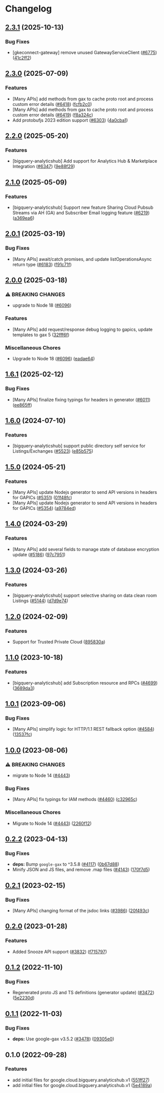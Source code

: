 # Changelog

## [2.3.1](https://github.com/googleapis/google-cloud-node/compare/bigquery-analyticshub-v2.3.0...bigquery-analyticshub-v2.3.1) (2025-10-13)


### Bug Fixes

* [gkeconnect-gateway] remove unused GatewayServiceClient ([#6775](https://github.com/googleapis/google-cloud-node/issues/6775)) ([41c2ff2](https://github.com/googleapis/google-cloud-node/commit/41c2ff2851b5fdadabf4f9bd3500167c34b32ff7))

## [2.3.0](https://github.com/googleapis/google-cloud-node/compare/bigquery-analyticshub-v2.2.0...bigquery-analyticshub-v2.3.0) (2025-07-09)


### Features

* [Many APIs] add methods from gax to cache proto root and process custom error details ([#6418](https://github.com/googleapis/google-cloud-node/issues/6418)) ([fcfb2c0](https://github.com/googleapis/google-cloud-node/commit/fcfb2c018539983a8ce32205a2ea9e99ef28e88a))
* [Many APIs] add methods from gax to cache proto root and process custom error details ([#6419](https://github.com/googleapis/google-cloud-node/issues/6419)) ([f8a324c](https://github.com/googleapis/google-cloud-node/commit/f8a324ca5c3bc0f730e4ed67d9407c44f2414936))
* Add protobufjs 2023 edition support ([#6303](https://github.com/googleapis/google-cloud-node/issues/6303)) ([4a0cba1](https://github.com/googleapis/google-cloud-node/commit/4a0cba1e41a9aeb9c15ad31487ef013c8277cfef))

## [2.2.0](https://github.com/googleapis/google-cloud-node/compare/bigquery-analyticshub-v2.1.0...bigquery-analyticshub-v2.2.0) (2025-05-20)


### Features

* [bigquery-analyticshub] Add support for Analytics Hub & Marketplace Integration ([#6347](https://github.com/googleapis/google-cloud-node/issues/6347)) ([9e88f29](https://github.com/googleapis/google-cloud-node/commit/9e88f290fd76cdb8a721a0c4ed9592e6f020cadc))

## [2.1.0](https://github.com/googleapis/google-cloud-node/compare/bigquery-analyticshub-v2.0.1...bigquery-analyticshub-v2.1.0) (2025-05-09)


### Features

* [bigquery-analyticshub] Support new feature Sharing Cloud Pubsub Streams via AH (GA) and Subscriber Email logging feature ([#6219](https://github.com/googleapis/google-cloud-node/issues/6219)) ([a369ea6](https://github.com/googleapis/google-cloud-node/commit/a369ea6db2a60caecd8d5f1e6a652834bacbd708))

## [2.0.1](https://github.com/googleapis/google-cloud-node/compare/bigquery-analyticshub-v2.0.0...bigquery-analyticshub-v2.0.1) (2025-03-19)


### Bug Fixes

* [Many APIs] await/catch promises, and update listOperationsAsync return type ([#6183](https://github.com/googleapis/google-cloud-node/issues/6183)) ([f91c71f](https://github.com/googleapis/google-cloud-node/commit/f91c71f71c7a08ac17a15b7bb2233cbc041ee69b))

## [2.0.0](https://github.com/googleapis/google-cloud-node/compare/bigquery-analyticshub-v1.6.1...bigquery-analyticshub-v2.0.0) (2025-03-18)


### ⚠ BREAKING CHANGES

* upgrade to Node 18 ([#6096](https://github.com/googleapis/google-cloud-node/issues/6096))

### Features

* [Many APIs] add request/response debug logging to gapics, update templates to gax 5  ([32fff6f](https://github.com/googleapis/google-cloud-node/commit/32fff6f5e36a33729591a9ba531cc5de07f046cc))


### Miscellaneous Chores

* Upgrade to Node 18 ([#6096](https://github.com/googleapis/google-cloud-node/issues/6096)) ([eadae64](https://github.com/googleapis/google-cloud-node/commit/eadae64d54e07aa2c65097ea52e65008d4e87436))

## [1.6.1](https://github.com/googleapis/google-cloud-node/compare/bigquery-analyticshub-v1.6.0...bigquery-analyticshub-v1.6.1) (2025-02-12)


### Bug Fixes

* [Many APIs] finalize fixing typings for headers in generator ([#6011](https://github.com/googleapis/google-cloud-node/issues/6011)) ([ee865ff](https://github.com/googleapis/google-cloud-node/commit/ee865ff34a696fbd657e4cfb6cc4be2f6651f77a))

## [1.6.0](https://github.com/googleapis/google-cloud-node/compare/bigquery-analyticshub-v1.5.0...bigquery-analyticshub-v1.6.0) (2024-07-10)


### Features

* [bigquery-analyticshub] support public directory self service for Listings/Exchanges ([#5523](https://github.com/googleapis/google-cloud-node/issues/5523)) ([e85b575](https://github.com/googleapis/google-cloud-node/commit/e85b5752ea97e102b8cd729d1e9b18aadfd8f045))

## [1.5.0](https://github.com/googleapis/google-cloud-node/compare/bigquery-analyticshub-v1.4.0...bigquery-analyticshub-v1.5.0) (2024-05-21)


### Features

* [Many APIs] update Nodejs generator to send API versions in headers for GAPICs ([#5351](https://github.com/googleapis/google-cloud-node/issues/5351)) ([01f48fc](https://github.com/googleapis/google-cloud-node/commit/01f48fce63ec4ddf801d59ee2b8c0db9f6fb8372))
* [Many APIs] update Nodejs generator to send API versions in headers for GAPICs ([#5354](https://github.com/googleapis/google-cloud-node/issues/5354)) ([a9784ed](https://github.com/googleapis/google-cloud-node/commit/a9784ed3db6ee96d171762308bbbcd57390b6866))

## [1.4.0](https://github.com/googleapis/google-cloud-node/compare/bigquery-analyticshub-v1.3.0...bigquery-analyticshub-v1.4.0) (2024-03-29)


### Features

* [Many APIs] add several fields to manage state of database encryption update ([#5186](https://github.com/googleapis/google-cloud-node/issues/5186)) ([97c7951](https://github.com/googleapis/google-cloud-node/commit/97c7951481ef70d8f49c3d218f7c22ce00df9174))

## [1.3.0](https://github.com/googleapis/google-cloud-node/compare/bigquery-analyticshub-v1.2.0...bigquery-analyticshub-v1.3.0) (2024-03-26)


### Features

* [bigquery-analyticshub] support selective sharing on data clean room Listings ([#5144](https://github.com/googleapis/google-cloud-node/issues/5144)) ([d7d9e74](https://github.com/googleapis/google-cloud-node/commit/d7d9e74ef00ed20aa80ee7c9a2726db115ea19df))

## [1.2.0](https://github.com/googleapis/google-cloud-node/compare/bigquery-analyticshub-v1.1.0...bigquery-analyticshub-v1.2.0) (2024-02-09)


### Features

* Support for Trusted Private Cloud ([895830a](https://github.com/googleapis/google-cloud-node/commit/895830a3ef91666c30a96a7f68bd4cd1f582d58d))

## [1.1.0](https://github.com/googleapis/google-cloud-node/compare/bigquery-analyticshub-v1.0.1...bigquery-analyticshub-v1.1.0) (2023-10-18)


### Features

* [bigquery-analyticshub] add Subscription resource and RPCs ([#4699](https://github.com/googleapis/google-cloud-node/issues/4699)) ([3689da3](https://github.com/googleapis/google-cloud-node/commit/3689da386f79a5cedff8aadc4aa0bf352d068ce2))

## [1.0.1](https://github.com/googleapis/google-cloud-node/compare/bigquery-analyticshub-v1.0.0...bigquery-analyticshub-v1.0.1) (2023-09-06)


### Bug Fixes

* [Many APIs] simplify logic for HTTP/1.1 REST fallback option ([#4584](https://github.com/googleapis/google-cloud-node/issues/4584)) ([13537fc](https://github.com/googleapis/google-cloud-node/commit/13537fcd6e3c552199d5057daf3b00c24033c908))

## [1.0.0](https://github.com/googleapis/google-cloud-node/compare/bigquery-analyticshub-v0.2.2...bigquery-analyticshub-v1.0.0) (2023-08-06)


### ⚠ BREAKING CHANGES

* migrate to Node 14 ([#4443](https://github.com/googleapis/google-cloud-node/issues/4443))

### Bug Fixes

* [Many APIs] fix typings for IAM methods ([#4460](https://github.com/googleapis/google-cloud-node/issues/4460)) ([c32965c](https://github.com/googleapis/google-cloud-node/commit/c32965c0c4a5975ba37371ecd819d9cffb080aa5))


### Miscellaneous Chores

* Migrate to Node 14 ([#4443](https://github.com/googleapis/google-cloud-node/issues/4443)) ([2260f12](https://github.com/googleapis/google-cloud-node/commit/2260f12543d171bda95345e53475f5f0fdc45770))

## [0.2.2](https://github.com/googleapis/google-cloud-node/compare/bigquery-analyticshub-v0.2.1...bigquery-analyticshub-v0.2.2) (2023-04-13)


### Bug Fixes

* **deps:** Bump `google-gax` to ^3.5.8 ([#4117](https://github.com/googleapis/google-cloud-node/issues/4117)) ([0b67d88](https://github.com/googleapis/google-cloud-node/commit/0b67d883963643ce1b4f6d2ccd3e8d37adf6e029))
* Minify JSON and JS files, and remove .map files ([#4143](https://github.com/googleapis/google-cloud-node/issues/4143)) ([170f7d5](https://github.com/googleapis/google-cloud-node/commit/170f7d57b8fd344d182a8e758867b8124722eebc))

## [0.2.1](https://github.com/googleapis/google-cloud-node/compare/bigquery-analyticshub-v0.2.0...bigquery-analyticshub-v0.2.1) (2023-02-15)


### Bug Fixes

* [Many APIs] changing format of the jsdoc links ([#3986](https://github.com/googleapis/google-cloud-node/issues/3986)) ([20f493c](https://github.com/googleapis/google-cloud-node/commit/20f493c94f7d6626d932b2610e00cbdd5df55f22))

## [0.2.0](https://github.com/googleapis/google-cloud-node/compare/bigquery-analyticshub-v0.1.2...bigquery-analyticshub-v0.2.0) (2023-01-28)


### Features

* Added Snooze API support ([#3832](https://github.com/googleapis/google-cloud-node/issues/3832)) ([f715797](https://github.com/googleapis/google-cloud-node/commit/f715797a46cdd2bf4dffc1a82378986941fd6d79))

## [0.1.2](https://github.com/googleapis/google-cloud-node/compare/bigquery-analyticshub-v0.1.1...bigquery-analyticshub-v0.1.2) (2022-11-10)


### Bug Fixes

* Regenerated proto JS and TS definitions (generator update) ([#3472](https://github.com/googleapis/google-cloud-node/issues/3472)) ([5e2230d](https://github.com/googleapis/google-cloud-node/commit/5e2230dfc4302bb2ac9628ff4200eb46509e103d))

## [0.1.1](https://github.com/googleapis/google-cloud-node/compare/bigquery-analyticshub-v0.1.0...bigquery-analyticshub-v0.1.1) (2022-11-03)


### Bug Fixes

* **deps:** Use google-gax v3.5.2 ([#3478](https://github.com/googleapis/google-cloud-node/issues/3478)) ([09305e0](https://github.com/googleapis/google-cloud-node/commit/09305e06548b89dc17bb3d3167e2d1e69588caa4))

## 0.1.0 (2022-09-28)


### Features

* add initial files for google.cloud.bigquery.analyticshub.v1 ([551ff27](https://github.com/googleapis/google-cloud-node/commit/551ff27905500c340f83ed22d208762d68bdc2d0))
* add initial files for google.cloud.bigquery.analyticshub.v1 ([5e4189a](https://github.com/googleapis/google-cloud-node/commit/5e4189ae155fac0ee4d15cc2643f541bd49f40af))
